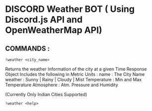 # DISCORD Weather BOT ( Using Discord.js API and OpenWeatherMap API)

## COMMANDS :
```
!weather <city_name>
```
Returns the weather Information of the city at a given Time
Response Object Includes the following in Metric Units :
name : The City Name
weather : Sunny | Rainy | Cloudy | Mist
Temperature : Min and Max Temperature
Atmosphere : Atm. Pressure and Humidity

(Currently Only Indian Cities Supported)
```
!weather <help>
```
